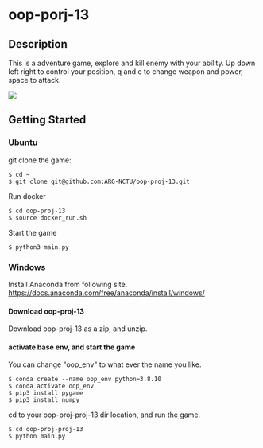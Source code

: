 # oop-porj-13

## Description
This is a adventure game, explore and kill enemy with your ability. Up down left right to control your position, q and e to change weapon and power, space to attack.

<img src="./oop13.gif"/>

## Getting Started

### Ubuntu
git clone the game:
```
$ cd ~
$ git clone git@github.com:ARG-NCTU/oop-proj-13.git
```
Run docker
```
$ cd oop-proj-13
$ source docker_run.sh
```
Start the game
```
$ python3 main.py
```

### Windows
Install Anaconda from following site.
https://docs.anaconda.com/free/anaconda/install/windows/
#### Download oop-proj-13
Download oop-proj-13 as a zip, and unzip.
#### activate base env, and start the game
You can change "oop_env" to what ever the name you like.
```
$ conda create --name oop_env python=3.8.10
$ conda activate oop_env
$ pip3 install pygame
$ pip3 install numpy
```
cd to your oop-proj-proj-13 dir location, and run the game.
```
$ cd oop-proj-proj-13
$ python main.py
```
